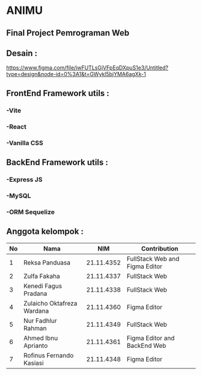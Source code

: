 # ANIMU
## Final Project Pemrograman Web

## Desain :
https://www.figma.com/file/iwFUTLsGjVFpEqDXpuS1e3/Untitled?type=design&node-id=0%3A1&t=GWykl5bjYMA6agXk-1

## FrontEnd Framework utils :
### -Vite
### -React
### -Vanilla CSS

## BackEnd Framework utils :
### -Express JS
### -MySQL
### -ORM Sequelize

## Anggota kelompok :
|**No**| **Nama** | **NIM** | **Contribution** |
|------|----------|---------|------------------|
| 1 | Reksa Panduasa | 21.11.4352 | FullStack Web and Figma Editor |
| 2 | Zulfa Fakaha | 21.11.4337 | FullStack Web |
| 3 | Kenedi Fagus Pradana | 21.11.4338 | FullStack Web |
| 4 | Zulaicho Oktafreza Wardana | 21.11.4360 | Figma Editor |
| 5 | Nur Fadhlur Rahman | 21.11.4349 | FullStack Web |
| 6 | Ahmed Ibnu Aprianto | 21.11.4361 | Figma Editor and BackEnd Web |
| 7 | Rofinus Fernando Kasiasi | 21.11.4348 | Figma Editor |
